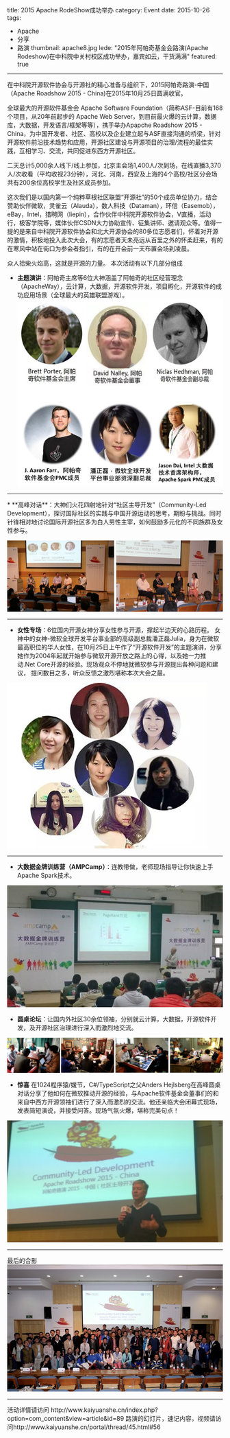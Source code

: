title: 2015 Apache RodeShow成功举办
category: Event
date: 2015-10-26
tags:
- Apache
- 分享
- 路演
thumbnail: apache8.jpg
lede: "2015年阿帕奇基金会路演(Apache Rodeshow)在中科院中关村校区成功举办，嘉宾如云，干货满满"
featured: true
---

在中科院开源软件协会与开源社的精心准备与组织下，2015阿帕奇路演-中国（Apache Roadshow 2015 - China)在2015年10月25日圆满收官。

全球最大的开源软件基金会 Apache Software Foundation（简称ASF-目前有168个项目，从20年前起步的 Apache Web Server，到目前最火爆的云计算，数据库，大数据，开发语言/框架等等），携手举办Apapche Roadshow 2015 - China，为中国开发者、社区、高校以及企业建立起与ASF直接沟通的桥梁，针对开源软件前沿技术趋势和应用，开源社区建设与开源项目的治理/流程的最佳实践，互相学习、交流，共同促进东西方开源社区。


二天总计5,000余人线下/线上参加，北京主会场1,400人/次到场，在线直播3,370人/次收看（平均收视23分钟），河北、河南，西安及上海的4个高校/社区分会场共有200余位高校学生及社区成员参加。
 

这次我们是以国内第一个纯粹草根社区联盟“开源社”的50个成员单位协力，结合赞助伙伴微软，灵雀云（Alauda），数人科技（Dataman），环信（Easemob），eBay，Intel，猎聘网（liepin），合作伙伴中科院开源软件协会，V直播，活动行，极客学院等，媒体伙伴CSDN大力协助宣传、征集讲师、邀请观众等。值得一提的是来自中科院开源软件协会和北大开源协会的80多位志愿者们，怀着对开源的激情，积极地投入此次大会，有的志愿者天未亮远从百里之外的怀柔赶来，有的在寒风中站在街口为参会者指引，有的在开会前一天布置会场到凌晨。

众人拾柴火焰高，这就是开源的力量。 本次活动有以下几部分组成



* **主题演讲**：阿帕奇主席等6位大神涵盖了阿帕奇的社区经营理念（ApacheWay），云计算，大数据，开源软件开发，项目孵化，开源软件的成功应用场景（全球最大的英雄联盟游戏）。
![apache1](apache-rodeshow/apache1.jpg)

<hr/>
* **高峰对话**：大神们火花四射地针对“社区主导开发”（Community-Led Development），探讨国际社区的实践与中国开源运动的思考，期盼与挑战。同时针锋相对地讨论国际开源社区多为白人男性主宰，如何鼓励多元化的不同族群及女性参与。

![apache2](apache-rodeshow/apache2.jpg)

<hr/>

* **女性专场**：6位国内开源女神分享女性参与开源，撑起半边天的心路历程。
女神中的女神-微软全球开发平台事业部的高级副总裁潘正磊Julia，身为在微软最高职位的华人女性，在10月25日上午作了“开源软件开发”的主题演讲，分享她作为2004年起就开始参与微软开源开放之路上的心得，以及她一力推动.Net Core开源的经验。现场观众不停地就微软参与开源提出各种问题和建议， 提问数目之多，听众反馈之激烈堪称本次大会之最。

![apache3](apache-rodeshow/apache3.jpg)

<hr/>


* **大数据金牌训练营（AMPCamp）**：连教带做，老师现场指导让你快速上手Apache Spark技术。

 ![apache4](apache-rodeshow/apache4.jpg)

* **圆桌论坛**：让国内外社区30余位领袖，分别就云计算，大数据，开源软件开发，及开源社区治理进行深入而激烈地交流。

 ![apache6](apache-rodeshow/apache6.jpg)
  

* **惊喜** 在1024程序猿/媛节，C#/TypeScript之父Anders Hejlsberg在高峰圆桌对话分享了他如何在微软推动开源的经验，与Apache软件基金会董事们的和来自中西方开源领袖们进行了深入而激烈的交流。他还亲临大会闭幕式现场，发表简短演说，并接受问答。现场气氛火爆，堪称完美句点！

 ![apache7](apache-rodeshow/apache7.jpg)

<hr/>

最后的合影
![apache8](apache-rodeshow/apache8.jpg)


 
<hr/>
活动详情请访问 http://www.kaiyuanshe.cn/index.php?option=com_content&view=article&id=89
路演的幻灯片，速记内容，视频请访问http://www.kaiyuanshe.cn/portal/thread/45.html#56